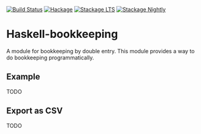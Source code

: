 [![Build Status](https://travis-ci.org/arowM/haskell-bookkeeping.svg?branch=master)](https://travis-ci.org/arowM/haskell-bookkeeping)
[![Hackage](https://img.shields.io/hackage/v/bookkeeping.svg)](https://hackage.haskell.org/package/bookkeeping)
[![Stackage LTS](http://stackage.org/package/bookkeeping/badge/lts)](http://stackage.org/lts/package/bookkeeping)
[![Stackage Nightly](http://stackage.org/package/bookkeeping/badge/nightly)](http://stackage.org/nightly/package/bookkeeping)

# Haskell-bookkeeping

A module for bookkeeping by double entry. This module provides a way to do bookkeeping programmatically.

## Example

TODO

## Export as CSV

TODO
